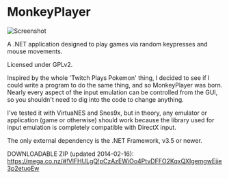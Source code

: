 MonkeyPlayer
============
![Screenshot](http://i.imgur.com/EQnkshc.png)

A .NET application designed to play games via random keypresses and mouse movements.

Licensed under GPLv2.

Inspired by the whole 'Twitch Plays Pokemon' thing, I decided to see if I could write a program to do the
same thing, and so MonkeyPlayer was born. Nearly every aspect of the input emulation can be controlled from
the GUI, so you shouldn't need to dig into the code to change anything.

I've tested it with VirtuaNES and Snes9x, but in theory, any emulator or application (game or otherwise)
should work because the library used for input emulation is completely compatible with DirectX 
input.

The only external dependency is the .NET Framework, v3.5 or newer.

DOWNLOADABLE ZIP (updated 2014-02-16): https://mega.co.nz/#!VlFHULgQ!pCzAzEWiOo4PtvDFFO2KqxQXIgemgwEjie3p2etuoEw